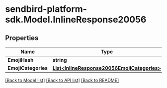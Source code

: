 
# sendbird-platform-sdk.Model.InlineResponse20056

## Properties

Name | Type | Description | Notes
------------ | ------------- | ------------- | -------------
**EmojiHash** | **string** |  | [optional] 
**EmojiCategories** | [**List&lt;InlineResponse20056EmojiCategories&gt;**](InlineResponse20056EmojiCategories.md) |  | [optional] 

[[Back to Model list]](../README.md#documentation-for-models)
[[Back to API list]](../README.md#documentation-for-api-endpoints)
[[Back to README]](../README.md)

